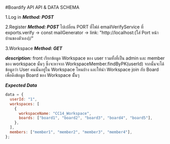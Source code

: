 #Boardify API API & DATA SCHEMA

1.Log in
***Method: POST***

2.Register
***Method: POST***
ไปเปลี่ยน PORT ที่ไฟล์ emailVerifyService ที่ exports.verify -> const mailGenerator -> link: "http://localhost:(ใส่ Port หน้าบ้านของตัวเอง)/"

3.Workspace
***Method: GET***

***description:*** front เรียกข้อมูล Workspace ของ user รวมทั้งที่เป็น admin และ member ของ workspace นั้นๆ ซึ่งจะหาจาก
WorkspaceMember.findByPK(userId) จากนั้นจะได้ข้อมูลว่า User คนนั้นอยู่ใน Workspace ไหนบ้าง และให้นำ Workspace join กับ Board เพื่อดึงข้อมูล Board ของ Workspace นั้ันๆ

***Expected Data***

```js
data = {
  userId: "1",
  workspaces: [
    {
      workspaceName: "CC14_Workspace",
      boards: ["board1", "board2", "board3", "board4", "board5"],
    },
  ],
  members: ["member1", "member2", "member3", "member4"],
};
```
